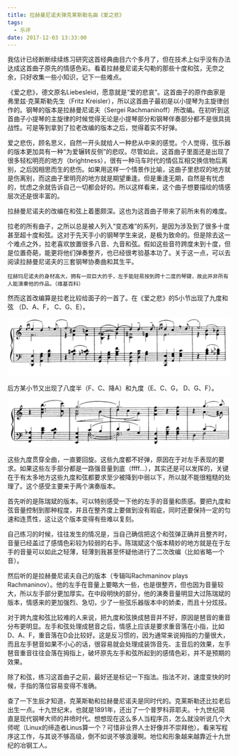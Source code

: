 ```yaml
---
title: 拉赫曼尼诺夫弹克莱斯勒名曲《爱之悲》
tags:
  - 乐评
date: 2017-12-03 13:33:00
---
```

我估计已经断断续续练习研究这首经典曲目六个多月了，但在技术上似乎没有办法达成这首曲子原先的情感色彩。看着拉赫曼尼诺夫勾勒的那些十度和弦，无奈之余，只好收集一些小知识，记下一些难点。

《爱之悲》，德文原名Liebesleid，愿意就是“爱的悲哀”。这首曲子的原作曲家是弗里兹·克莱斯勒先生（Fritz Kreisler），所以这首曲子最初是以小提琴为主旋律创作的。钢琴的版本是拉赫曼尼诺夫（Sergei Rachmaninoff）所改编。在初听到这首曲子小提琴的主旋律的时候觉得无论是小提琴部分和钢琴伴奏部分都不是很具挑战性。可是等到拿到了拉老改编的版本之后，觉得着实不好弹。

爱之悲伤，顾名思义，自然一开头就给人一种悲从中来的感觉。个人觉得，弦乐器的版本更加具有一种“为爱辗转反侧”的悲叹。尽管如此，这首曲子里面还是出现了很多轻松明亮的地方（brightness），很有一种马车时代的情侣互相交换信物后离别，之后因相思而生的悲伤。如果用这样一个情景作比喻，这曲子里悲叹的地方就是伤离别，而这曲子里明亮的地方就是期望重逢。但是重逢无期，自然是有忧虑的，忧虑之余就告诉自己一切都会好的。所以这样看来，这个曲子想要描绘的情感层次还是很丰富的。

拉赫曼尼诺夫的改编在和弦上着墨颇深。这也为这首曲子带来了前所未有的难度。

拉老的所有曲子，之所以总是被人列入“变态难”的系列，是因为涉及到了很多十度甚至超十度和弦。这对于先天手小的钢琴学生来说，是极为致命的。但是除去这一个难点之外，拉老喜欢放置很多八音、九音和弦。假如这些音符跨度未到十度，但是位置奇葩，能更将他们弹奏整齐，也已经很考验基本功了。关于这一点，可以去阅读拉赫曼尼诺夫的三套钢琴协奏曲和其生平。

`拉赫玛尼诺夫的身材高大，拥有一双巨大的手，左手能轻易按到跨十二度的琴键，故此并非所有人能演奏他的作品。（维基百科）`


然而这首改编算是拉老比较给面子的一首了。在《爱之悲》的5小节出现了九度和弦 （D、A、F， C、G、E）。

![alt text](https://github.com/junleqian/HexoBlog/raw/master/assets/images/rachmaninov_cut1.png)

后方某小节又出现了八度半（F、C、降A）和九度（E、C、G， D、G、F）。

![alt text](https://raw.githubusercontent.com/junleqian/HexoBlog/master/assets/images/rachmaninov_cut2.png)

这些九度贯穿全曲，一直要回旋。这些九度都不好弹，原因在于对左手表现的要求。如果这些左手部分都是一路强音量到底（ffff...），其实还是可以发挥的，关键在于有太多地方这些九度和弦都要求至少被降到中弱以下，所以就不能很粗糙的处理了。这个感受主要来于两个演奏版本。

首先听的是陈瑞斌的版本。可以特别感受一下他的左手的音量和质感。要把九度和弦音量控制到那种程度，并且在整齐度上要做到没有瑕疵，同时还要保持一定的匀速和连贯性，这让这个版本变得有些难以复刻。

自己练习的时候，往往发生的情况是，当自己确信把这个和弦弹正确并且整齐时，音量已经盖过了感情色彩较为较弱的右手。陈瑞斌这个版本精妙的地方就是在于左手的音量可以如此之轻薄，轻薄到我甚至怀疑他进行了二次改编（比如省略一个音）。

然后听的是拉赫曼尼诺夫自己的版本（专辑叫Rachmaninov plays Rachmaninov）。他的左手在音量上要略大一些，也是很整齐，但也因为音量较大，所以左手部分更加厚实。在中段明快的部分，他的演奏音量明显大过陈瑞斌的版本，情感来的更加强烈、急切，少了一些弦乐器版本中的娇柔，而且十分炫技。

对于跨九度和弦比较难的人来说，把九度和弦换成琶音并不好，原因是琶音的重音分布更明显。左手和弦处理成琶音之后，情感上应该是要求重音落在小指，比如D、A、F，重音落在D会比较好。这是反习惯的，因为通常来说拇指的力量很大，而且左手琶音如果不小心的话，很容易就会处理成装饰音先、主音后的效果，左手琶音重音往往会落在拇指上，破坏原先左手和弦所起到的感情色彩，并不是预期的效果。

除了和弦，练习这首曲子之前，最好还是标记一下指法。指法不对，速度变快的时候，手指的落位容易变得不准确。

查了一下生辰才知道，克莱斯勒和拉赫曼尼诺夫是同时代的。克莱斯勒还比拉老后出生一点。十九世纪末，也就是1891年，还出了一个普罗科菲耶夫。十九世纪简直是现代钢琴大师的井喷时代。想想现在这么多人当程序员，怎么就没听说几个大师呢（Linux的缔造者Linus算一个？可惜非业界人士好像并不崇拜他）。看来写程序这工作，与其说不够高级，倒不如说不够浪漫啊。地位和形象越来越靠近十九世纪的冶钢工人。
